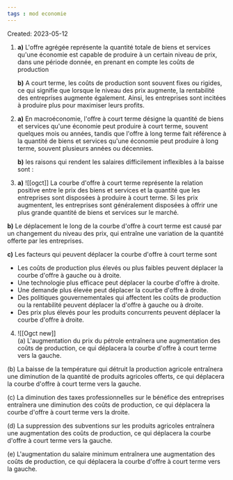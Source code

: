 ```yaml
---
tags : mod economie
---
```

Created: 2023-05-12

1. **a)** L'offre agrégée représente la quantité totale de biens et services qu'une économie est capable de produire à un certain niveau de prix, dans une période donnée, en prenant en compte les coûts de production

   **b)** A court terme, les coûts de production sont souvent fixes ou rigides, ce qui signifie que lorsque le niveau des prix augmente, la rentabilité des entreprises augmente également. Ainsi, les entreprises sont incitées à produire plus pour maximiser leurs profits.

2. **a)** En macroéconomie, l'offre à court terme désigne la quantité de biens et services qu'une économie peut produire à court terme, souvent quelques mois ou années, tandis que l'offre à long terme fait référence à la quantité de biens et services qu'une économie peut produire à long terme, souvent plusieurs années ou décennies. 

   **b)** les raisons qui rendent les salaires difficilement inflexibles à la baisse sont :
   

3. **a)**  ![[ogct]]
La courbe d'offre à court terme représente la relation positive entre le prix des biens et services et la quantité que les entreprises sont disposées à produire à court terme. Si les prix augmentent, les entreprises sont généralement disposées à offrir une plus grande quantité de biens et services sur le marché.

  **b)** Le déplacement le long de la courbe d'offre à court terme est causé par un changement du niveau des prix, qui entraîne une variation de la quantité offerte par les entreprises.
  
  **c)** Les facteurs qui peuvent déplacer la courbe d'offre à court terme sont
-   Les coûts de production plus élevés ou plus faibles peuvent déplacer la courbe d'offre à gauche ou à droite.
-   Une technologie plus efficace peut déplacer la courbe d'offre à droite.
-   Une demande plus élevée peut déplacer la courbe d'offre à droite.
-   Des politiques gouvernementales qui affectent les coûts de production ou la rentabilité peuvent déplacer la d'offre à gauche ou à droite.
-   Des prix plus élevés pour les produits concurrents peuvent déplacer la courbe d'offre à droite.

4.  ![[Ogct new]]  
(a) L'augmentation du prix du pétrole entraînera une augmentation des coûts de production, ce qui déplacera la courbe d'offre à court terme vers la gauche.

(b) La baisse de la température qui détruit la production agricole entraînera une diminution de la quantité de produits agricoles offerts, ce qui déplacera la courbe d'offre à court terme vers la gauche.

(c) La diminution des taxes professionnelles sur le bénéfice des entreprises entraînera une diminution des coûts de production, ce qui déplacera la courbe d'offre à court terme vers la droite.

(d) La suppression des subventions sur les produits agricoles entraînera une augmentation des coûts de production, ce qui déplacera la courbe d'offre à court terme vers la gauche.

(e) L'augmentation du salaire minimum entraînera une augmentation des coûts de production, ce qui déplacera la courbe d'offre à court terme vers la gauche.